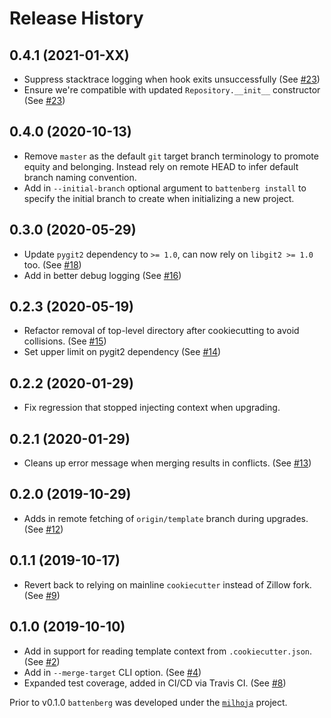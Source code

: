# Release History

## 0.4.1 (2021-01-XX)

- Suppress stacktrace logging when hook exits unsuccessfully (See [#23](https://github.com/zillow/battenberg/pull/23))
- Ensure we're compatible with updated `Repository.__init__` constructor (See [#23](https://github.com/zillow/battenberg/pull/23))

## 0.4.0 (2020-10-13)

- Remove `master` as the default `git` target branch terminology to promote equity and belonging. Instead rely on remote HEAD to infer default branch naming convention.
- Add in `--initial-branch` optional argument to `battenberg install` to specify the initial branch to create when initializing a new project.

## 0.3.0 (2020-05-29)

- Update `pygit2` dependency to `>= 1.0`, can now rely on `libgit2 >= 1.0` too. (See [#18](https://github.com/zillow/battenberg/pull/18))
- Add in better debug logging (See [#16](https://github.com/zillow/battenberg/pull/16))

## 0.2.3 (2020-05-19)

- Refactor removal of top-level directory after cookiecutting to avoid collisions. (See [#15](https://github.com/zillow/battenberg/pull/15))
- Set upper limit on pygit2 dependency (See [#14](https://github.com/zillow/battenberg/pull/14))

## 0.2.2 (2020-01-29)

- Fix regression that stopped injecting context when upgrading.

## 0.2.1 (2020-01-29)

- Cleans up error message when merging results in conflicts. (See [#13](https://github.com/zillow/battenberg/pull/13))

## 0.2.0 (2019-10-29)

- Adds in remote fetching of `origin/template` branch during upgrades. (See [#12](https://github.com/zillow/battenberg/pull/12))

## 0.1.1 (2019-10-17)

- Revert back to relying on mainline `cookiecutter` instead of Zillow fork. (See [#9](https://github.com/zillow/battenberg/pull/9))

## 0.1.0 (2019-10-10)

- Add in support for reading template context from `.cookiecutter.json`. (See [#2](https://github.com/zillow/battenberg/pull/2))
- Add in `--merge-target` CLI option. (See [#4](https://github.com/zillow/battenberg/pull/4))
- Expanded test coverage, added in CI/CD via Travis CI. (See [#8](https://github.com/zillow/battenberg/pull/8))

Prior to v0.1.0 `battenberg` was developed under the [`milhoja`](https://github.com/rmedaer/milhoja) project.
